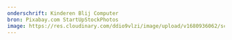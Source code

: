 ```yaml
---
onderschrift: Kinderen Blij Computer
bron: Pixabay.com StartUpStockPhotos
image: https://res.cloudinary.com/ddio9vlzi/image/upload/v1680936062/sciencegeek/posts/kinderen-blij-computer.jpg
---
```

